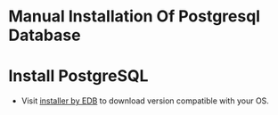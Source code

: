 # Manual Installation Of Postgresql Database

# Install PostgreSQL

- Visit [installer by EDB](https://www.enterprisedb.com/downloads/postgres-postgresql-downloads) to download version compatible with your OS.
